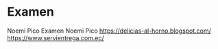 # Examen
Noemi Pico Examen
Noemi Pico
https://delicias-al-horno.blogspot.com/
https://www.servientrega.com.ec/

